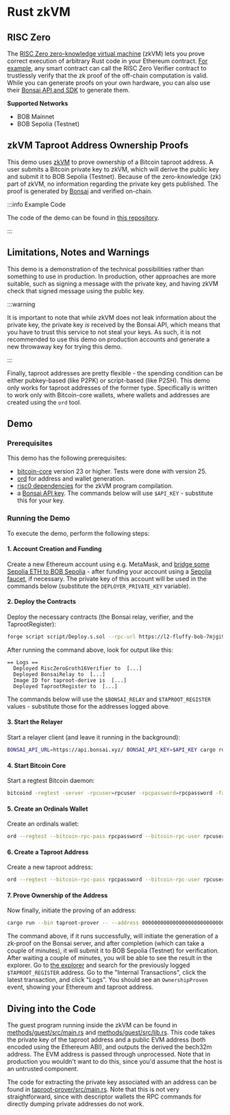 # Rust zkVM

## RISC Zero

The [RISC Zero zero-knowledge virtual machine](https://dev.risczero.com/api/zkvm/) (zkVM) lets you prove correct execution of arbitrary Rust code in your Ethereum contract. [For example](https://dev.risczero.com/api/blockchain-integration/bonsai-on-eth), any smart contract can call the RISC Zero Verifier contract to trustlessly verify that the zk proof of the off-chain computation is valid. While you can generate proofs on your own hardware, you can also use their [Bonsai API and SDK](https://dev.risczero.com/api/generating-proofs/remote-proving) to generate them.

**Supported Networks**

<!-- TODO: Verify RISC Zero on test/mainnet -->

- BOB Mainnet
- BOB Sepolia (Testnet)

## zkVM Taproot Address Ownership Proofs

This demo uses [zkVM](https://dev.risczero.com/zkvm/) to prove ownership of a Bitcoin taproot address. A user submits a Bitcoin private key to zkVM, which will derive the public key and submit it to BOB Sepolia (Testnet). Because of the zero-knowledge (zk) part of zkVM, no information regarding the private key gets published. The proof is generated by [Bonsai](https://dev.risczero.com/bonsai/) and verified on-chain.

:::info Example Code

The code of the demo can be found in [this repository](https://github.com/bob-collective/demo-zkvm-taproot-address/).

:::

## Limitations, Notes and Warnings

This demo is a demonstration of the technical possibilities rather than something to use in production. In production, other approaches are more suitable, such as signing a message with the private key, and having zkVM check that signed message using the public key.

:::warning

It is important to note that while zkVM does not leak information about the private key, the private key _is_ received by the Bonsai API, which means that you have to trust this service to not steal your keys. As such, it is not recommended to use this demo on production accounts and generate a new throwaway key for trying this demo.

:::

Finally, taproot addresses are pretty flexible - the spending condition can be either pubkey-based (like P2PK) or script-based (like P2SH). This demo only works for taproot addresses of the former type. Specifically is written to work only with Bitcoin-core wallets, where wallets and addresses are created using the `ord` tool.

## Demo

### Prerequisites

This demo has the following prerequisites:

- [bitcoin-core](https://bitcoin.org/en/bitcoin-core/) version 23 or higher. Tests were done with version 25.
- [ord](https://github.com/ordinals/ord) for address and wallet generation.
- [risc0 dependencies](https://github.com/risc0/bonsai-foundry-template) for the zkVM program compilation.
- a [Bonsai API key](https://dev.risczero.com/bonsai/quickstart). The commands below will use `$API_KEY` - substitute this for your key.

### Running the Demo

To execute the demo, perform the following steps:

#### 1. Account Creation and Funding

Create a new Ethereum account using e.g. MetaMask, and [bridge some Sepolia ETH to BOB Sepolia](https://puff-bob-jznbxtoq7h.testnets.rollbridge.app/) - after funding your account using a [Sepolia faucet](https://sepolia-faucet.pk910.de/), if necessary. The private key of this account will be used in the commands below (substitute the `DEPLOYER_PRIVATE_KEY` variable).

#### 2. Deploy the Contracts

Deploy the necessary contracts (the Bonsai relay, verifier, and the TaprootRegister):

```bash
forge script script/Deploy.s.sol --rpc-url https://l2-fluffy-bob-7mjgi9pmtg.t.conduit.xyz --broadcast --verify --verifier blockscout --verifier-url 'https://explorerl2-fluffy-bob-7mjgi9pmtg.t.conduit.xyz/api?'
```

After running the command above, look for output like this:

```
== Logs ==
  Deployed RiscZeroGroth16Verifier to  [...]
  Deployed BonsaiRelay to  [...]
  Image ID for taproot-derive is  [...]
  Deployed TaprootRegister to  [...]
```

The commands below will use the `$BONSAI_RELAY` and `$TAPROOT_REGISTER` values - substitute those for the addresses logged above.

#### 3. Start the Relayer

Start a relayer client (and leave it running in the background):

```bash
BONSAI_API_URL=https://api.bonsai.xyz/ BONSAI_API_KEY=$API_KEY cargo run --bin bonsai-ethereum-relay-cli -- run --relay-address $BONSAI_RELAY --eth-node wss://l2-fluffy-bob-7mjgi9pmtg.t.conduit.xyz --eth-chain-id 901 --private-key $DEPLOYER_PRIVATE_KEY
```

#### 4. Start Bitcoin Core

Start a regtest Bitcoin daemon:

```bash
bitcoind -regtest -server -rpcuser=rpcuser -rpcpassword=rpcpassword -fallbackfee=0.0002 -blockfilterindex -txindex=1 -prune=0 -blockversion=4
```

#### 5. Create an Ordinals Wallet

Create an ordinals wallet:

```bash
ord --regtest --bitcoin-rpc-pass rpcpassword --bitcoin-rpc-user rpcuser wallet create
```

#### 6. Create a Taproot Address

Create a new taproot address:

```bash
ord --regtest --bitcoin-rpc-pass rpcpassword --bitcoin-rpc-user rpcuser wallet receive
```

#### 7. Prove Ownership of the Address

Now finally, initiate the proving of an address:

```bash
cargo run --bin taproot-prover -- --address 0000000000000000000000000000000000000001 --taproot-address $TAPROOT_ADDRESS_FROM_PREVIOUS_STEP --bonsai-api-key=$API_KEY
```

The command above, if it runs successfully, will initiate the generation of a zk-proof on the Bonsai server, and after completion (which can take a couple of minutes), it will submit it to BOB Sepolia (Testnet) for verification. After waiting a couple of minutes, you will be able to see the result in the explorer. Go to [the explorer](https://bob-sepolia.explorer.gobob.xyz) and search for the previously logged `$TAPROOT_REGISTER` address. Go to the "Internal Transactions", click the latest transaction, and click "Logs". You should see an `OwnershipProven` event, showing your Ethereum and taproot address.

## Diving into the Code

The guest program running inside the zkVM can be found in [methods/guest/src/main.rs](https://github.com/bob-collective/demo-zkvm-taproot-address/blob/main/methods/guest/src/main.rs) and [methods/guest/src/lib.rs](https://github.com/bob-collective/demo-zkvm-taproot-address/blob/main/methods/guest/src/lib.rs). This code takes the private key of the taproot address and a public EVM address (both encoded using the Ethereum ABI), and outputs the derived the bech32m address. The EVM address is passed through unprocessed. Note that in production you wouldn't want to do this, since you'd assume that the host is an untrusted component.

The code for extracting the private key associated with an address can be found in [taproot-prover/src/main.rs](https://github.com/bob-collective/demo-zkvm-taproot-address/blob/main/taproot-prover/src/main.rs). Note that this is not very straightforward, since with descriptor wallets the RPC commands for directly dumping private addresses do not work.
